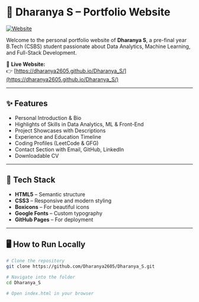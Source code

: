 # 💼 Dharanya S – Portfolio Website

[![Website](https://img.shields.io/website?url=https%3A%2F%2Fdharanya2605.github.io%2FDharanya_S%2F)](https://dharanya2605.github.io/Dharanya_S/)

Welcome to the personal portfolio website of **Dharanya S**, a pre-final year B.Tech (CSBS) student passionate about Data Analytics, Machine Learning, and Full-Stack Development.

🔗 **Live Website:**  
👉 [https://dharanya2605.github.io/Dharanya_S/](https://dharanya2605.github.io/Dharanya_S/)

---

## ✨ Features

- Personal Introduction & Bio
- Highlights of Skills in Data Analytics, ML & Front-End
- Project Showcases with Descriptions
- Experience and Education Timeline
- Coding Profiles (LeetCode & GFG)
- Contact Section with Email, GitHub, LinkedIn
- Downloadable CV

---

## 🚀 Tech Stack

- **HTML5** – Semantic structure
- **CSS3** – Responsive and modern styling
- **Boxicons** – For beautiful icons
- **Google Fonts** – Custom typography
- **GitHub Pages** – For deployment

---

## 🖥️ How to Run Locally

```bash
# Clone the repository
git clone https://github.com/Dharanya2605/Dharanya_S.git

# Navigate into the folder
cd Dharanya_S

# Open index.html in your browser
